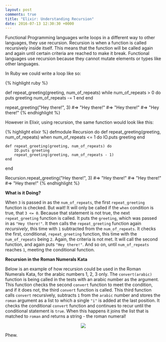 ```yaml
---
layout: post
comments: true
title: "Elixir: Understanding Recursion"
date: 2016-07-13 12:30:30 +0000
---
```


Functional Programming languages write loops in a different way to other languages, they use recursion. Recursion is when a function is called recursively inside itself. This means that the function will be called again and again until certain criteria are reached to make it break. Functional languages use recursion because they cannot mutate elements or types like other languages. 

In Ruby we could write a loop like so:

{% highlight ruby %}

def repeat_greeting(greeting, num_of_repeats)
    while num_of_repeats > 0 do
        puts greeting
        num_of_repeats -= 1
    end
end

repeat_greeting("Hey there!", 3)
#=> "Hey there!"
#=> "Hey there!"
#=> "Hey there!"
{% endhighlight %}

However in Elixir, using recursion, the same function would look like this:

{% highlight elixir %}
defmodule Recursion do
    def repeat_greeting(greeting, num_of_repeats) when num_of_repeats <= 1 do
        IO.puts greeting
    end

    def repeat_greeting(greeting, num_of_repeats) do
        IO.puts greeting
        repeat_greeting(greeting, num_of_repeats - 1)
    end
end

Recursion.repeat_greeting("Hey there!", 3)
#=> "Hey there!"
#=> "Hey there!"
#=> "Hey there!"
{% endhighlight %}


<strong>What is it Doing?</strong>

When `3` is passed in as the `num_of_repeats`, the first `repeat_greeting` function is checked. But wait! It will only be called if the `when` condition is true, that `3 <= 0`. Because that statement is not true, the next `repeat_greeting` function is called. It puts the `greeting`, which was passed in as `"Hey there!"`. It then calls the `repeat_greeting` function again <i>recursively</i>, this time with `1` subtracted from the `num_of_repeats`. It checks the first, conditional, `repeat_greeting` function, this time with the `num_of_repeats` being `2`. Again, the criteria is not met. It will call the second function, and again puts `"Hey there!"`. And so on, until `num_of_repeats` reaches `1`, meeting the conditional function.

<strong>Recursion in the Roman Numerals Kata</strong>

Below is an example of how recursion could be used in the Roman Numerals Kata, for the arabic numbers 1, 2, 3 only. The `convert(arabic)` function is being called in the tests with an arabic number as the argument. This function checks the second `convert` function to meet the condition, and if it does not, the third `convert` function is called. This third function calls `convert` recursively, subtracts `1` from the `arabic` number and stores the `roman` argument as a list to which a single `"i"` is added at the last position. It checks the conditional `convert` function and continues to recur until the conditional statement is `true`. When this happens it joins the list that is matched to `roman` and returns a string - the roman numeral!

<p align="center">
<img src="../../../../../../../assets/recursion_elixir_roman_nums.png">
</p>

Phew.
